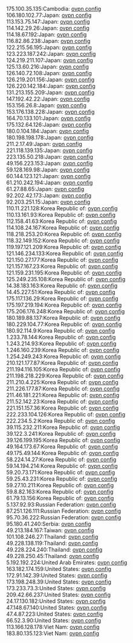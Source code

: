 175.100.35.135:Cambodia: [ovpn config](vpn/175_100_35_135.ovpn)  
106.180.102.77:Japan: [ovpn config](vpn/106_180_102_77.ovpn)  
113.153.75.147:Japan: [ovpn config](vpn/113_153_75_147.ovpn)  
114.142.29.26:Japan: [ovpn config](vpn/114_142_29_26.ovpn)  
114.18.67.192:Japan: [ovpn config](vpn/114_18_67_192.ovpn)  
116.82.86.238:Japan: [ovpn config](vpn/116_82_86_238.ovpn)  
122.215.56.195:Japan: [ovpn config](vpn/122_215_56_195.ovpn)  
123.223.187.242:Japan: [ovpn config](vpn/123_223_187_242.ovpn)  
124.219.211.107:Japan: [ovpn config](vpn/124_219_211_107.ovpn)  
125.13.60.216:Japan: [ovpn config](vpn/125_13_60_216.ovpn)  
126.140.72.108:Japan: [ovpn config](vpn/126_140_72_108.ovpn)  
126.219.201.156:Japan: [ovpn config](vpn/126_219_201_156.ovpn)  
126.220.142.184:Japan: [ovpn config](vpn/126_220_142_184.ovpn)  
131.213.155.209:Japan: [ovpn config](vpn/131_213_155_209.ovpn)  
147.192.42.22:Japan: [ovpn config](vpn/147_192_42_22.ovpn)  
153.156.26.8:Japan: [ovpn config](vpn/153_156_26_8.ovpn)  
153.176.138.228:Japan: [ovpn config](vpn/153_176_138_228.ovpn)  
164.70.133.101:Japan: [ovpn config](vpn/164_70_133_101.ovpn)  
175.132.64.126:Japan: [ovpn config](vpn/175_132_64_126.ovpn)  
180.0.104.184:Japan: [ovpn config](vpn/180_0_104_184.ovpn)  
180.198.198.178:Japan: [ovpn config](vpn/180_198_198_178.ovpn)  
211.2.17.49:Japan: [ovpn config](vpn/211_2_17_49.ovpn)  
221.118.139.135:Japan: [ovpn config](vpn/221_118_139_135.ovpn)  
223.135.50.218:Japan: [ovpn config](vpn/223_135_50_218.ovpn)  
49.156.223.153:Japan: [ovpn config](vpn/49_156_223_153.ovpn)  
59.128.169.98:Japan: [ovpn config](vpn/59_128_169_98.ovpn)  
60.144.123.121:Japan: [ovpn config](vpn/60_144_123_121.ovpn)  
61.210.242.194:Japan: [ovpn config](vpn/61_210_242_194.ovpn)  
61.27.88.65:Japan: [ovpn config](vpn/61_27_88_65.ovpn)  
92.202.42.173:Japan: [ovpn config](vpn/92_202_42_173.ovpn)  
92.203.251.15:Japan: [ovpn config](vpn/92_203_251_15.ovpn)  
110.11.221.128:Korea Republic of: [ovpn config](vpn/110_11_221_128.ovpn)  
110.13.161.93:Korea Republic of: [ovpn config](vpn/110_13_161_93.ovpn)  
112.158.41.63:Korea Republic of: [ovpn config](vpn/112_158_41_63.ovpn)  
114.108.24.167:Korea Republic of: [ovpn config](vpn/114_108_24_167.ovpn)  
118.218.253.20:Korea Republic of: [ovpn config](vpn/118_218_253_20.ovpn)  
118.32.149.152:Korea Republic of: [ovpn config](vpn/118_32_149_152.ovpn)  
119.197.121.209:Korea Republic of: [ovpn config](vpn/119_197_121_209.ovpn)  
121.146.234.133:Korea Republic of: [ovpn config](vpn/121_146_234_133.ovpn)  
121.150.27.177:Korea Republic of: [ovpn config](vpn/121_150_27_177.ovpn)  
121.157.167.23:Korea Republic of: [ovpn config](vpn/121_157_167_23.ovpn)  
121.159.231.195:Korea Republic of: [ovpn config](vpn/121_159_231_195.ovpn)  
125.249.235.108:Korea Republic of: [ovpn config](vpn/125_249_235_108.ovpn)  
14.38.183.163:Korea Republic of: [ovpn config](vpn/14_38_183_163.ovpn)  
14.45.227.51:Korea Republic of: [ovpn config](vpn/14_45_227_51.ovpn)  
175.117.136.29:Korea Republic of: [ovpn config](vpn/175_117_136_29.ovpn)  
175.197.219.194:Korea Republic of: [ovpn config](vpn/175_197_219_194.ovpn)  
175.206.176.248:Korea Republic of: [ovpn config](vpn/175_206_176_248.ovpn)  
180.189.88.137:Korea Republic of: [ovpn config](vpn/180_189_88_137.ovpn)  
180.229.104.77:Korea Republic of: [ovpn config](vpn/180_229_104_77.ovpn)  
180.92.114.9:Korea Republic of: [ovpn config](vpn/180_92_114_9.ovpn)  
1.233.78.144:Korea Republic of: [ovpn config](vpn/1_233_78_144.ovpn)  
1.243.214.93:Korea Republic of: [ovpn config](vpn/1_243_214_93.ovpn)  
1.246.160.239:Korea Republic of: [ovpn config](vpn/1_246_160_239.ovpn)  
1.254.249.243:Korea Republic of: [ovpn config](vpn/1_254_249_243.ovpn)  
210.121.177.87:Korea Republic of: [ovpn config](vpn/210_121_177_87.ovpn)  
211.194.116.105:Korea Republic of: [ovpn config](vpn/211_194_116_105.ovpn)  
211.198.218.229:Korea Republic of: [ovpn config](vpn/211_198_218_229.ovpn)  
211.210.4.225:Korea Republic of: [ovpn config](vpn/211_210_4_225.ovpn)  
211.226.177.87:Korea Republic of: [ovpn config](vpn/211_226_177_87.ovpn)  
211.46.181.221:Korea Republic of: [ovpn config](vpn/211_46_181_221.ovpn)  
211.52.142.23:Korea Republic of: [ovpn config](vpn/211_52_142_23.ovpn)  
221.151.157.36:Korea Republic of: [ovpn config](vpn/221_151_157_36.ovpn)  
222.233.104.126:Korea Republic of: [ovpn config](vpn/222_233_104_126.ovpn)  
222.234.5.2:Korea Republic of: [ovpn config](vpn/222_234_5_2.ovpn)  
39.115.232.211:Korea Republic of: [ovpn config](vpn/39_115_232_211.ovpn)  
39.122.3.241:Korea Republic of: [ovpn config](vpn/39_122_3_241.ovpn)  
39.126.199.195:Korea Republic of: [ovpn config](vpn/39_126_199_195.ovpn)  
49.164.173.67:Korea Republic of: [ovpn config](vpn/49_164_173_67.ovpn)  
49.175.49.144:Korea Republic of: [ovpn config](vpn/49_175_49_144.ovpn)  
58.224.14.27:Korea Republic of: [ovpn config](vpn/58_224_14_27.ovpn)  
59.14.194.214:Korea Republic of: [ovpn config](vpn/59_14_194_214.ovpn)  
59.20.73.171:Korea Republic of: [ovpn config](vpn/59_20_73_171.ovpn)  
59.25.43.231:Korea Republic of: [ovpn config](vpn/59_25_43_231.ovpn)  
59.27.10.211:Korea Republic of: [ovpn config](vpn/59_27_10_211.ovpn)  
59.8.82.163:Korea Republic of: [ovpn config](vpn/59_8_82_163.ovpn)  
61.79.13.156:Korea Republic of: [ovpn config](vpn/61_79_13_156.ovpn)  
5.137.92.93:Russian Federation: [ovpn config](vpn/5_137_92_93.ovpn)  
87.251.126.111:Russian Federation: [ovpn config](vpn/87_251_126_111.ovpn)  
95.70.36.222:Russian Federation: [ovpn config](vpn/95_70_36_222.ovpn)  
95.180.41.240:Serbia: [ovpn config](vpn/95_180_41_240.ovpn)  
49.213.184.167:Taiwan: [ovpn config](vpn/49_213_184_167.ovpn)  
101.108.246.27:Thailand: [ovpn config](vpn/101_108_246_27.ovpn)  
49.228.138.119:Thailand: [ovpn config](vpn/49_228_138_119.ovpn)  
49.228.224.240:Thailand: [ovpn config](vpn/49_228_224_240.ovpn)  
49.228.250.45:Thailand: [ovpn config](vpn/49_228_250_45.ovpn)  
5.192.192.224:United Arab Emirates: [ovpn config](vpn/5_192_192_224.ovpn)  
163.182.174.159:United States: [ovpn config](vpn/163_182_174_159.ovpn)  
172.91.142.39:United States: [ovpn config](vpn/172_91_142_39.ovpn)  
173.198.248.39:United States: [ovpn config](vpn/173_198_248_39.ovpn)  
173.233.73.3:United States: [ovpn config](vpn/173_233_73_3.ovpn)  
209.42.66.237:United States: [ovpn config](vpn/209_42_66_237.ovpn)  
24.17.130.182:United States: [ovpn config](vpn/24_17_130_182.ovpn)  
47.148.67.140:United States: [ovpn config](vpn/47_148_67_140.ovpn)  
47.4.87.223:United States: [ovpn config](vpn/47_4_87_223.ovpn)  
66.52.3.90:United States: [ovpn config](vpn/66_52_3_90.ovpn)  
113.166.128.178:Viet Nam: [ovpn config](vpn/113_166_128_178.ovpn)  
183.80.135.123:Viet Nam: [ovpn config](vpn/183_80_135_123.ovpn)  
